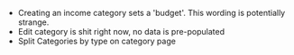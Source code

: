 - Creating an income category sets a 'budget'. This wording is potentially strange.
- Edit category is shit right now, no data is pre-populated
- Split Categories by type on category page
